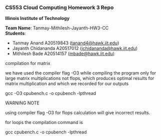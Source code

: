 ### CS553 Cloud Computing Homework 3 Repo
**Illinois Institute of Technology**  

**Team Name**: Tanmay-Mithilesh-Jayanth-HW3-CC  
**Students**:  
* Tanmay Anand A20519843  (tanand4@hawk.iit.edu)  
* Jayanth Chidananda A20517012 (jchidananda@hawk.iit.edu)   
* Mithilesh Bade A20514157 (mbade@hawk.iit.edu)  

compilation for matrix

we have used the compiler flag -O3 while compiling the program only for large matrix multiplications not flops, which produces optimal results for matrix multiplication and which we recorded for our outputs

gcc -O3 cpubench.c -o cpubench -lpthread


WARNING NOTE 

using compiler flag -O3 for flops calculation will give incorrect results.

for loops the compilation command is 

gcc cpubench.c -o cpubench -lpthread

